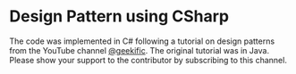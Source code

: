 # Design Pattern using CSharp
The code was implemented in C# following a tutorial on design patterns from the YouTube channel [@geekific](https://www.youtube.com/@geekific). The original tutorial was in Java.
Please show your support to the contributor by subscribing to this channel.

